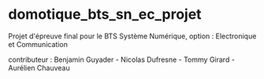 ﻿# domotique_bts_sn_ec_projet
Projet d'épreuve final pour le BTS Système Numérique, option : Electronique et Communication  

contributeur : Benjamin Guyader - Nicolas Dufresne - Tommy Girard - Aurélien Chauveau 
